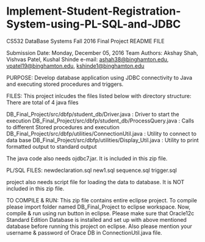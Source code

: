 # Implement-Student-Registration-System-using-PL-SQL-and-JDBC

CS532 DataBase Systems
Fall 2016
Final Project README FILE

Submission Date: Monday, December 05, 2016
Team Authors: Akshay Shah, Vishvas Patel, Kushal Shinde
e-mail: ashah38@binghamton.edu,
		vpatel19@binghamton.edu,
		kshinde1@binghamton.edu

PURPOSE: 
Develop database application using JDBC connectivity to Java and executing stored procedures and triggers.

FILES:
This project inlcudes the files listed below with directory structure:
There are total of 4 java files

DB_Final_Project/src/dbfp/student_db/Driver.java				: Driver to start the execution 
DB_Final_Project/src/dbfp/student_db/ProcessQuery.java			: Calls to different Stored procedures and execution 
DB_Final_Project/src/dbfp/utilities/ConnectionUtil.java			: Utility to connect to data base 
DB_Final_Project/src/dbfp/utilities/Display_Util.java			: Utility to print formatted output to standard output 

The java code also needs ojdbc7.jar. It is included in this zip file.

PL/SQL FILES:
newdeclaration.sql
new1.sql
sequence.sql
trigger.sql

project also needs script file for loading the data to database. It is NOT included in this zip file.

TO COMPILE & RUN:
This zip file contains entire eclipse project. 
To compile please import folder named DB_Final_Project to eclipse workspace.
Now, compile & run using run button in eclipse.
Please make sure that Oracle12c Standard Edition Database is installed and set up with above mentioned database before running this project on eclipse.
Also please mention your username & password of Orace DB in ConnectionUtil.java file.
